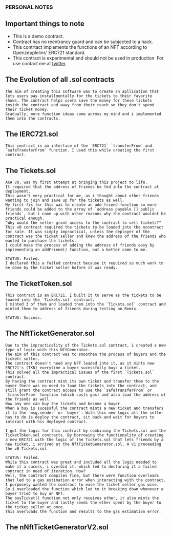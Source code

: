 ### PERSONAL NOTES

## Important things to note
-   This is a demo contract.
-   Contract has no reentrancy guard and can be subjected to a hack.
-   This contrtact implements the functions of an NFT according to Openzepplelins' ERC721 standard.
-   This contract is experimental and should not be used in production. For use contact me at [twitter](https://twitter.com/thatatlantean).

## The Evolution of all .sol contracts
    The aim of creating this software was to create an apllication that lets users pay installmentally for the tickets to their favorite shows. The contract helps users save the money for these tickets inside the contract and away from their reach so they don't spend their ticket money.
    Gradually, more function ideas came across my mind and i implemented them into the contracts.

##  The IERC721.sol
    This contract is an interface of the `ERC721` `transferFrom` and `safeTransferFrom` function. I used this while creating the first contract.
    
## The Tickets.sol
    AKA v0, was my first attempt at bringing this project to life. 
    It required that the address of friends be fed into the contract at deployment.
    This wasn't very practical for me, as i thought about other friends wanting to join and save up for the tickets as well.
    My first fix for this was to create an add friend function so more friends could be added to the array of `address payable [] public friends`, but i came up with other reasons why the contract wouldnt be practical enough. 
    "Why would the seller grant access to the contract to sell tickets?"
    This v0 contract required the tickets to be loaded into the ncontract for sale. It was simply impractical, unless the deployer of the contract was the ticket seller and knew the address of the friends who wanted to purchase the tickets.
    I could make the process of adding the address of friends easy by implementing an addFriend() function, but a better came to me.
    
    STATUS: Failed.
    I declared this a failed contract because it required so much work to be done by the ticket seller before it was ready. 

## The TicketToken.sol
    This contract is an ERC721. I built it to serve as the tickets to be loaded into the `Tickets.sol` contract. 
    I minted 3 of them and loaded them into the `Tickets.sol` contract and minted them to address of friends during testing on Remix.

    STATUS: Success.

## The NftTicketGenerator.sol


    Due to the impracticality of the Tickets.sol contract, i created a new type of logic with this NftGenerator. 
    The aim of this contract was to smoothen the process of buyers and the ticketr seller.
    The contract doesn't need any NFT loaded into it, as it mints new ERC721's (TKN) everytime a buyer sucessfully buys a ticket. 
    This solved all the impractical issues of the first `Tickets.sol` contract.
    By having the contract mint its own ticket and transfer them to the buyer there was no need to load the tickets into the contract, and still grant the contract access to use the `safeTransferFrom` or `transferFrom` function (which costs gas) and also load the address of the friends as well.
    Now any one can buy the tickets and become a buyer.
    When a buy is sucessful the contract mints a new ticket and transfers it to the `msg.sender` or `buyer`. With this new logic all the seller has to do is deploy the contract, sit back and wait for buyers to interact with his deployed contract.

    I got the logic for this contract by combining the Tickets.sol and the TicketToken.sol contracts. By borrowing the functionality of creating a new ERC721 with the logic of the Tickets.sol that lets friends by a new ticket, i arrived at the NftTicketGenerator.sol. A v1 preceeding the v0 Tickets.sol

    STATUS: Failed.
    While this contract was great and included all the logic needed to make it a sucess, i overdid it, which led to declaring it a failed contract in need of iteration. How?
    Well, the contract compiles fine, but there were function overloads that led to a gas estimation error when interacting with the contract.
    I purposely wanted the contract to ease the ticket seller gas wise.
    So i overloaded the function which led to it breaking down whenever a buyer tried to buy an NFT.
    The buyTicket() function not only receives ether, it also mints the ticket to the buyer and lastly sends the ether spent by the buyer to the ticket seller at once.
    This overloads the function and results to the gas estimation error.
    

## The nNftTicketGeneratorV2.sol




